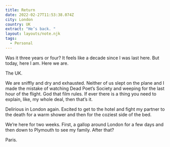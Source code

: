 ```yaml
---
title: Return
date: 2022-02-27T11:53:38.074Z
city: London
country: UK
extract: "He’s back. "
layout: layouts/note.njk
tags:
  - Personal
---
```


Was it three years or four? It feels like a decade since I was last here. But today, here I am. Here we are.

The UK.

We are sniffly and dry and exhausted. Neither of us slept on the plane and I made the mistake of watching Dead Poet’s Society and weeping for the last hour of the flight. God that film rules. If ever there is a thing you need to explain, like, my whole deal, then that’s it.

Delirious in London again. Excited to get to the hotel and fight my partner to the death for a warm shower and then for the coziest side of the bed.

We’re here for two weeks. First, a gallop around London for a few days and then down to Plymouth to see my family. After that?

Paris.
